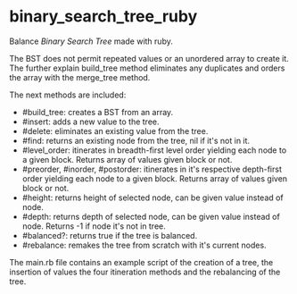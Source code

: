 # binary_search_tree_ruby

Balance _Binary Search Tree_ made with ruby.

The BST does not permit repeated values or an unordered array to create it. The further explain build_tree method eliminates any duplicates and orders the array with the merge_tree method.

The next methods are included:

- #build_tree: creates a BST from an array.
- #insert: adds a new value to the tree.
- #delete: eliminates an existing value from the tree.
- #find: returns an existing node from the tree, nil if it's not in it.
- #level_order: itinerates in breadth-first level order yielding each node to a given block. Returns array of values given block or not.
- #preorder, #inorder, #postorder: itinerates in it's respective depth-first order yielding each node to a given block. Returns array of values given block or not.
- #height: returns height of selected node, can be given value instead of node.
- #depth: returns depth of selected node, can be given value instead of node. Returns -1 if node it's not in tree.
- #balanced?: returns true if the tree is balanced.
- #rebalance: remakes the tree from scratch with it's current nodes.

The main.rb file contains an example script of the creation of a tree, the insertion of values the four itineration methods and the rebalancing of the tree.
